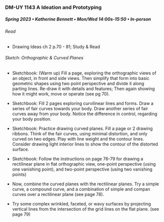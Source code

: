 ### DM-UY 1143 A Ideation and Prototyping
##### Spring 2023 • Katherine Bennett • Mon/Wed 14:00s-15:50 • In-person

###### Read 

* Drawing Ideas ch 2 p.70 - 81; Study & Read

###### Sketch: Orthographic & Curved Planes


 - Sketchbook: (Warm up) Fill a page, exploring the orthographic views of an object, in front and side views. Then simplify that form into basic geometric shapes using two point perspective and divide it along parting lines. Re-draw it with details and features; Then again showing how it might work, move or operate (see pg 70).

 - Sketchbook: Fill 2 pages exploring curvilinear lines and forms. Draw a series of fair curves towards your body. Draw another series of fair curves away from your body. Notice the difference in control, regarding your body position.

 - Sketchbook: Practice drawing curved planes. Fill a page or 2 drawing ribbons. Think of the fair curves, using minimal distortion, and only curved on two edges. Play with line weight and the contour lines. Consider drawing light interior lines to show the contour of the distorted surface.

 - Sketchbook: Follow the instructions on page 76-79 for drawing a rectilinear plane in flat orthographic view, one-point perspective (using one vanishing point), and two-point perspective (using two vanishing points)

 - Now, combine the curved planes with the rectilinear planes. Try a simple curve, a compound curve, and a combination of simple and compan curves over a rectilinear plane (see page 78). 

 - Try some complex wrinkled, faceted, or wavy surfaces by projecting vertical lines from the intersection of the grid lines on the flat plane. (see page 79)